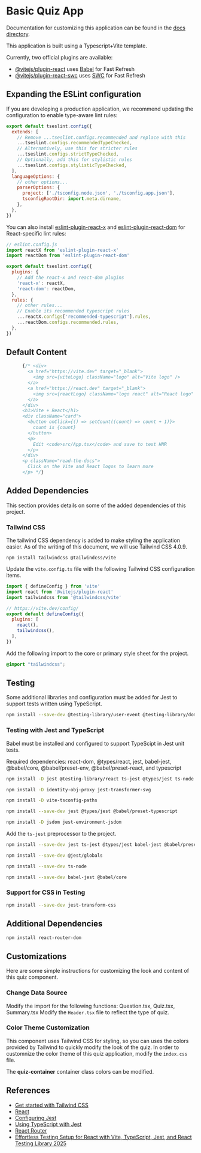 # Basic Quiz App

Documentation for customizing this application can be found in the [docs directory](docs/index.md).

This application is built using a Typescript+Vite template.

Currently, two official plugins are available:

- [@vitejs/plugin-react](https://github.com/vitejs/vite-plugin-react/blob/main/packages/plugin-react/README.md) uses [Babel](https://babeljs.io/) for Fast Refresh
- [@vitejs/plugin-react-swc](https://github.com/vitejs/vite-plugin-react-swc) uses [SWC](https://swc.rs/) for Fast Refresh

## Expanding the ESLint configuration

If you are developing a production application, we recommend updating the configuration to enable type-aware lint rules:

```js
export default tseslint.config({
  extends: [
    // Remove ...tseslint.configs.recommended and replace with this
    ...tseslint.configs.recommendedTypeChecked,
    // Alternatively, use this for stricter rules
    ...tseslint.configs.strictTypeChecked,
    // Optionally, add this for stylistic rules
    ...tseslint.configs.stylisticTypeChecked,
  ],
  languageOptions: {
    // other options...
    parserOptions: {
      project: ['./tsconfig.node.json', './tsconfig.app.json'],
      tsconfigRootDir: import.meta.dirname,
    },
  },
})
```

You can also install [eslint-plugin-react-x](https://github.com/Rel1cx/eslint-react/tree/main/packages/plugins/eslint-plugin-react-x) and [eslint-plugin-react-dom](https://github.com/Rel1cx/eslint-react/tree/main/packages/plugins/eslint-plugin-react-dom) for React-specific lint rules:

```js
// eslint.config.js
import reactX from 'eslint-plugin-react-x'
import reactDom from 'eslint-plugin-react-dom'

export default tseslint.config({
  plugins: {
    // Add the react-x and react-dom plugins
    'react-x': reactX,
    'react-dom': reactDom,
  },
  rules: {
    // other rules...
    // Enable its recommended typescript rules
    ...reactX.configs['recommended-typescript'].rules,
    ...reactDom.configs.recommended.rules,
  },
})
```

## Default Content

```js
      {/* <div>
        <a href="https://vite.dev" target="_blank">
          <img src={viteLogo} className="logo" alt="Vite logo" />
        </a>
        <a href="https://react.dev" target="_blank">
          <img src={reactLogo} className="logo react" alt="React logo" />
        </a>
      </div>
      <h1>Vite + React</h1>
      <div className="card">
        <button onClick={() => setCount((count) => count + 1)}>
          count is {count}
        </button>
        <p>
          Edit <code>src/App.tsx</code> and save to test HMR
        </p>
      </div>
      <p className="read-the-docs">
        Click on the Vite and React logos to learn more
      </p> */}
```

## Added Dependencies
This section provides details on some of the added dependencies of this project.

### Tailwind CSS
The tailwind CSS dependency is added to make styling the application easier.  As of the writing of this document, we will use Tailwind CSS 4.0.9.

```shell
npm install tailwindcss @tailwindcss/vite
```

Update the `vite.config.ts` file with the following Tailwind CSS configuration items.

```js
import { defineConfig } from 'vite'
import react from '@vitejs/plugin-react'
import tailwindcss from '@tailwindcss/vite'

// https://vite.dev/config/
export default defineConfig({
  plugins: [
    react(),
    tailwindcss(),
  ],
})
```

Add the following import to the core or primary style sheet for the project.

```css
@import "tailwindcss";
```

## Testing
Some additional libraries and configuration must be added for Jest to support tests written using TypeScript.

```sh
npm install --save-dev @testing-library/user-event @testing-library/dom @testing-library/react @testing-library/jest-dom
```

### Testing with Jest and TypeScript

Babel must be installed and configured to support TypeScipt in Jest unit tests.

Required dependencies:  react-dom, @types/react, jest, babel-jest, @babel/core, @babel/preset-env, @babel/preset-react, and typescript

```sh
npm install -D jest @testing-library/react ts-jest @types/jest ts-node @testing-library/jest-dom jest-environment-jsdom @testing-library/user-event

npm install -D identity-obj-proxy jest-transformer-svg

npm install -D vite-tsconfig-paths

npm install --save-dev jest @types/jest @babel/preset-typescript

npm install -D jsdom jest-environment-jsdom

```

Add the `ts-jest` preprocessor to the project.

```sh
npm install --save-dev jest ts-jest @types/jest babel-jest @babel/preset-env @babel/preset-react @babel/preset-typescript @babel/plugin-transform-runtime

npm install --save-dev @jest/globals

npm install --save-dev ts-node

npm install --save-dev babel-jest @babel/core

```

### Support for CSS in Testing

```sh
npm install --save-dev jest-transform-css
```

## Additional Dependencies

```sh
npm install react-router-dom
```

## Customizations
Here are some simple instructions for customizing the look and content of this quiz component.

### Change Data Source

Modify the import for the following functions:  Question.tsx, Quiz.tsx, Summary.tsx
Modify the `Header.tsx` file to reflect the type of quiz.

### Color Theme Customization
This component uses Tailwind CSS for styling, so you can uses the colors provided by Tailwind to quickly modify the look of the quiz.  In order to customnize the color theme of this quiz application, modify the `index.css` file.

The **quiz-container** container class colors can be modified.

## References
- [Get started with Tailwind CSS](https://tailwindcss.com/docs/installation/using-vite)
- [React](https://react.dev/)
- [Configuring Jest](https://jestjs.io/docs/configuration)
- [Using TypeScript with Jest](https://jestjs.io/docs/getting-started#using-typescript)
- [React Router](https://reactrouter.com/en/main)
- [Effortless Testing Setup for React with Vite, TypeScript, Jest, and React Testing Library 2025](https://dev.to/teyim/effortless-testing-setup-for-react-with-vite-typescript-jest-and-react-testing-library-1c48)